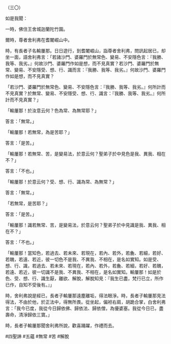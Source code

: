 （三〇）

如是我聞：

一時，佛住王舍城迦蘭陀竹園。

爾時，尊者舍利弗在耆闍崛山中。

時，有長者子名輸屢那。日日遊行，到耆闍崛山，詣尊者舍利弗，問訊起居已，却坐一面，語舍利弗言：「若諸沙門、婆羅門於無常色、變易、不安隱色言：『我勝、我等、我劣。』何故沙門、婆羅門作如是想，而不見真實？若沙門、婆羅門於無常、變易、不安隱受、想、行、識而言：『我勝、我等、我劣。』何故沙門、婆羅門作如是想，而不見真實？

「若沙門、婆羅門於無常色、變易、不安隱色言：『我勝、我等、我劣。』何所計而不見真實？於無常、變易、不安隱受、想、行、識言：『我勝、我等、我劣。』何所計而不見真實？」

「輸屢那！於汝意云何？色為常、為無常耶？」

答言：「無常。」

「輸屢那！若無常，為是苦耶？」

答言：「是苦。」

「輸屢那！若無常、苦，是變易法，於意云何？聖弟子於中見色是我、異我、相在不？」

答言：「不也。」

「輸屢那！於意云何？受、想、行、識為常、為無常？」

答言：「無常。」

「若無常，是苦耶？」

答言：「是苦。」

「輸屢那！識若無常、苦，是變易法，於意云何？聖弟子於中見識是我、異我、相在不？」

答言：「不也。」

「輸屢那！當知色，若過去、若未來、若現在，若內、若外，若麁、若細，若好、若醜，若遠、若近，彼一切色不是我、不異我、不相在，是名如實知。如是受、想、行、識，若過去、若未來、若現在，若內、若外，若麁、若細，若好、若醜，若遠、若近，彼一切識不是我、不異我、不相在，是名如實知。輸屢那！如是於色、受、想、行、識生厭，離欲、解脫，解脫知見：『我生已盡，梵行已立，所作已作，自知不受後有。』」

時，舍利弗說是經已，長者子輸屢那遠塵離垢，得法眼淨。時，長者子輸屢那見法得法，不由於他，於正法中，得無所畏。從坐起，偏袒右肩，胡跪合掌，白舍利弗言：「我今已度，我從今日歸依佛、歸依法、歸依僧，為優婆塞。我從今日已，盡壽命，清淨歸依三寶。」

時，長者子輸屢那聞舍利弗所說，歡喜踊躍，作禮而去。






#四聖諦
#五蘊
#無常
#苦
#解脫
